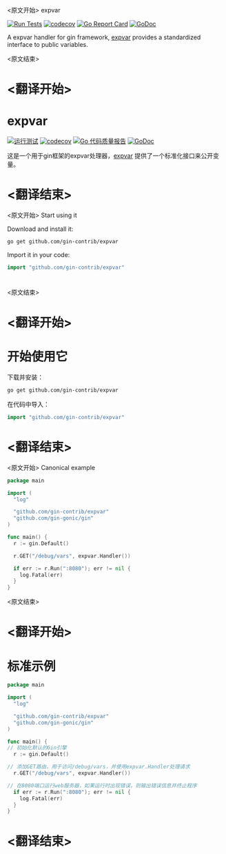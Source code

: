 
<原文开始>
expvar

[![Run Tests](https://github.com/gin-contrib/expvar/actions/workflows/go.yml/badge.svg?branch=master)](https://github.com/gin-contrib/expvar/actions/workflows/go.yml)
[![codecov](https://codecov.io/gh/gin-contrib/expvar/branch/master/graph/badge.svg)](https://codecov.io/gh/gin-contrib/expvar)
[![Go Report Card](https://goreportcard.com/badge/github.com/gin-contrib/expvar)](https://goreportcard.com/report/github.com/gin-contrib/expvar)
[![GoDoc](https://godoc.org/github.com/gin-contrib/expvar?status.svg)](https://godoc.org/github.com/gin-contrib/expvar)

A expvar handler for gin framework, [expvar](https://golang.org/pkg/expvar/) provides a standardized interface to public variables.


<原文结束>

# <翻译开始>
# expvar

[![运行测试](https://github.com/gin-contrib/expvar/actions/workflows/go.yml/badge.svg?branch=master)](https://github.com/gin-contrib/expvar/actions/workflows/go.yml)
[![codecov](https://codecov.io/gh/gin-contrib/expvar/branch/master/graph/badge.svg)](https://codecov.io/gh/gin-contrib/expvar)
[![Go 代码质量报告](https://goreportcard.com/badge/github.com/gin-contrib/expvar)](https://goreportcard.com/report/github.com/gin-contrib/expvar)
[![GoDoc](https://godoc.org/github.com/gin-contrib/expvar?status.svg)](https://godoc.org/github.com/gin-contrib/expvar)

这是一个用于gin框架的expvar处理器，[expvar](https://golang.org/pkg/expvar/) 提供了一个标准化接口来公开变量。

# <翻译结束>


<原文开始>
Start using it

Download and install it:

```sh
go get github.com/gin-contrib/expvar
```

Import it in your code:

```go
import "github.com/gin-contrib/expvar"
```

#
<原文结束>

# <翻译开始>
# 开始使用它

下载并安装：

```sh
go get github.com/gin-contrib/expvar
```

在代码中导入：

```go
import "github.com/gin-contrib/expvar"
```

#

# <翻译结束>


<原文开始>
Canonical example

```go
package main

import (
  "log"

  "github.com/gin-contrib/expvar"
  "github.com/gin-gonic/gin"
)

func main() {
  r := gin.Default()

  r.GET("/debug/vars", expvar.Handler())

  if err := r.Run(":8080"); err != nil {
    log.Fatal(err)
  }
}
```

<原文结束>

# <翻译开始>
# 标准示例

```go
package main

import (
  "log"

  "github.com/gin-contrib/expvar"
  "github.com/gin-gonic/gin"
)

func main() {
// 初始化默认的Gin引擎
  r := gin.Default()

// 添加GET路由，用于访问/debug/vars，并使用expvar.Handler处理请求
  r.GET("/debug/vars", expvar.Handler())

// 在8080端口运行web服务器，如果运行时出现错误，则输出错误信息并终止程序
  if err := r.Run(":8080"); err != nil {
    log.Fatal(err)
  }
}
```

# <翻译结束>

